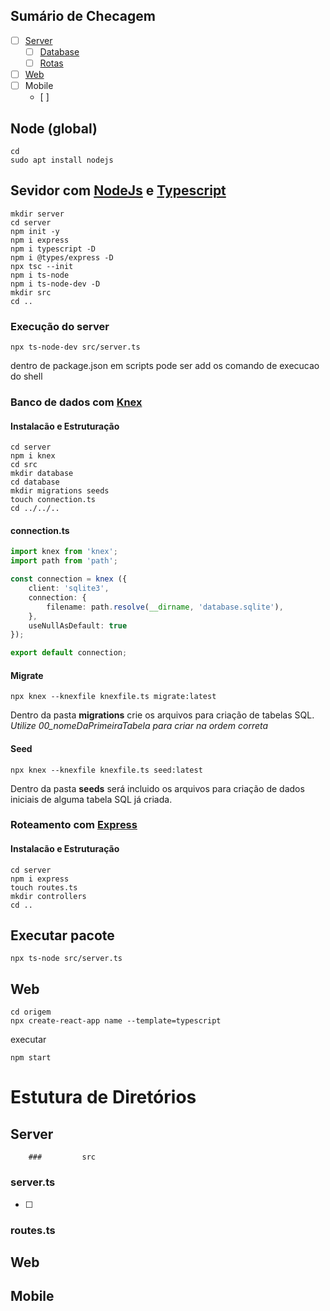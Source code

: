 ## Sumário de Checagem 

- [ ] [Server](#sevidor-com-nodeJs-e-typescript)
  - [ ] [Database](##banco-de-dados-com-[knex](http://knexjs.org/))
  - [ ] [Rotas](#roteamento-com-[express](https://expressjs.com/pt-br/guide/routing.html))
- [ ] [Web](#web)
- [ ] Mobile
  - [ ] 



## Node (global)

~~~shell
cd
sudo apt install nodejs
~~~

## Sevidor com [NodeJs](https://nodejs.org/en/docs/) e [Typescript](https://www.typescriptlang.org/)

~~~shell
mkdir server
cd server
npm init -y
npm i express
npm i typescript -D
npm i @types/express -D
npx tsc --init
npm i ts-node
npm i ts-node-dev -D
mkdir src 
cd ..
~~~

### Execução do server

~~~shell
npx ts-node-dev src/server.ts
~~~

dentro de package.json em scripts pode ser add os comando de execucao do shell

### Banco de dados com [Knex](http://knexjs.org/)

#### Instalacão e Estruturação

~~~shell
cd server
npm i knex
cd src
mkdir database
cd database
mkdir migrations seeds
touch connection.ts
cd ../../..
~~~

#### connection.ts

~~~typescript
import knex from 'knex';
import path from 'path';

const connection = knex ({
    client: 'sqlite3',
    connection: {
        filename: path.resolve(__dirname, 'database.sqlite'),
    },
    useNullAsDefault: true
}); 

export default connection;
~~~



#### Migrate

~~~shell
npx knex --knexfile knexfile.ts migrate:latest
~~~

Dentro da pasta **migrations** crie os arquivos para criação de tabelas SQL. *Utilize 00_nomeDaPrimeiraTabela para criar na ordem correta*

#### Seed

~~~shell
npx knex --knexfile knexfile.ts seed:latest
~~~

Dentro da pasta **seeds** será incluido os arquivos para criação de dados iniciais de alguma tabela SQL já criada.



### Roteamento com [Express](https://expressjs.com/pt-br/guide/routing.html)

#### Instalacão e Estruturação

~~~shell
cd server
npm i express
touch routes.ts
mkdir controllers
cd ..
~~~











## Executar pacote

~~~shell
npx ts-node src/server.ts
~~~

## Web

~~~shell
cd origem
npx create-react-app name --template=typescript
~~~

executar

~~~ shell
npm start
~~~



# Estutura de Diretórios

## 	Server

		### 		src

### 		server.ts

- [ ] 

### routes.ts







## Web

## Mobile

















